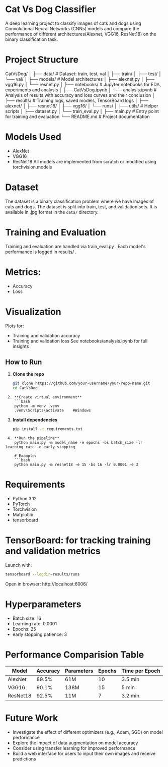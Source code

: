 # Cat Vs Dog Classifier

A deep learning project to classify images of cats and dogs using Convolutional Neural Networks (CNNs) models and compare the performance of different architectures(Alexnet, VGG16, ResNet18) on the binary classification task.

# Project Structure

CatVsDog/
│
├── data/                  # Dataset: train, test, val
│   ├── train/
│   ├── test/
│   └── val/
│
├── models/                # Model architectures
│   ├── alexnet.py
│   ├── vgg16.py
│   └── resnet.py
│
├── notebooks/             # Jupyter notebooks for EDA, experiments and analysis
│   ├── CatVsDog.ipynb
│   └── analysis.ipynb     # Analysis of results with accuracy and loss curves and their conclusion
│
├── results/               # Training logs, saved models, TensorBoard logs
│   ├── alexnet/
│   ├── resnet18/
│   ├── vgg16/
│   └── runs/
│
├── utils/                 # Helper scripts
│   ├── dataset.py
│   └── train_eval.py
│
├── main.py                # Entry point for training and evaluation
└── README.md              # Project documentation

# Models Used
- AlexNet
- VGG16
- ResNet18
All models are implemented from scratch or modified using torchvision.models

# Dataset
The dataset is a binary classification problem where we have images of cats and dogs. The dataset is split into train, test, and validation sets. It is available in .jpg format in the `data/` directory.

# Training and Evaluation
Training and evaluation are handled via train_eval.py .
Each model's performance is logged in results/ .

# Metrics:
- Accuracy
- Loss

# Visualization
Plots for:
- Training and validation accuracy
- Training and validation loss
See notebooks/analysis.ipynb for full insights

## How to Run
 1. **Clone the repo**
    ```bash
    git clone https://github.com/your-username/your-repo-name.git
    cd CatVsDog
```
 2. **Create virtual environment**
    ```bash
    pythom -m venv .venv
    .venv\Scripts\activate    #Windows
```
 3. **Install dependencies**
    ```bash
    pip install -r requirements.txt
```
 4. **Run the pipeline**
    python main.py -m model_name -e epochs -bs batch_size -lr learning_rate -e early_stopping

    # Example: 
    ```bash
    python main.py -m resnet18 -e 15 -bs 16 -lr 0.0001 -e 3
   ```
# Requirements
- Python 3.12
- PyTorch 
- Torchvision
- Matplotlib
- tensorboard

# TensorBoard: for tracking training and validation metrics
  Launch with:
  ```bash
  tensorboard --logdir=results/runs
  ```
  Open in browser: http://localhost:6006/
    
# Hyperparameters
- Batch size: 16
- Learning rate: 0.0001
- Epochs: 25
- early stopping patience: 3

# Performance Comparision Table
| Model     | Accuracy | Parameters | Epochs | Time per Epoch |
|-----------|----------|------------|--------|----------------|
| AlexNet   | 89.5%    | 61M        | 10     | 3.5 min        |
| VGG16     | 90.1%    | 138M       | 15     | 5 min          |
| ResNet18  | 92.5%    | 11M        | 7      | 3.2 min        |

# Future Work
- Investigate the effect of different optimizers (e.g., Adam, SGD) on model performance
- Explore the impact of data augmentation on model accuracy
- Consider using transfer learning for improved performance
- Build a web interface for users to input their own images and receive predictions
